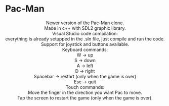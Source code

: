# Pac-Man
<p align="center">
  Newer version of the Pac-Man clone.<br />
  Made in c++ with SDL2 graphic library.<br />
  Visual Studio code compilation:<br />
  everything is already setupped in the .sln file, just compile and run the code.<br />
  Support for joystick and buttons available.<br />
  Keyboard commands:<br />
  W -> up<br />
  S -> down<br />
  A -> left<br />
  D -> right<br />
  Spacebar -> restart (only when the game is over)<br />
  Esc -> quit<br />
  Touch commands:<br />
  Move the finger in the direction you want Pac to move.<br />
  Tap the screen to restart the game (only when the game is over).<br />
</p>
